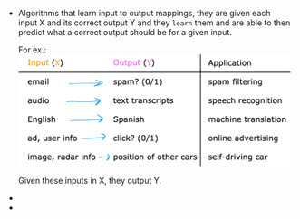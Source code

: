 - Algorithms that learn input to output mappings, they are given each input X and its correct output Y and they ``learn`` them and are able to then predict what a correct output should be for a given input.
  
  For ex.:
  ![image.png](../assets/image_1688396076353_0.png)
  
  Given these inputs in X, they output Y.
-
-